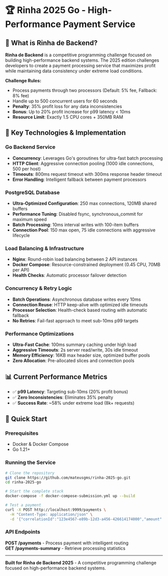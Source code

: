 # 🏆 Rinha 2025 Go - High-Performance Payment Service

## 🎯 What is Rinha de Backend?

**Rinha de Backend** is a competitive programming challenge focused on building high-performance backend systems. The 2025 edition challenges developers to create a payment processing service that maximizes profit while maintaining data consistency under extreme load conditions.

**Challenge Rules:**

- Process payments through two processors (Default: 5% fee, Fallback: 8% fee)
- Handle up to 500 concurrent users for 60 seconds
- **Penalty**: 35% profit loss for any data inconsistencies
- **Bonus**: Up to 20% profit increase for p99 latency < 10ms
- **Resource Limit**: Exactly 1.5 CPU cores + 350MB RAM

## 🚀 Key Technologies & Implementation

### **Go Backend Service**

- **Concurrency**: Leverages Go's goroutines for ultra-fast batch processing
- **HTTP Client**: Aggressive connection pooling (1000 idle connections, 500 per host)
- **Timeouts**: 800ms request timeout with 300ms response header timeout
- **Error Handling**: Intelligent fallback between payment processors

### **PostgreSQL Database**

- **Ultra-Optimized Configuration**: 250 max connections, 120MB shared buffers
- **Performance Tuning**: Disabled fsync, synchronous_commit for maximum speed
- **Batch Processing**: 10ms interval writes with 100-item buffers
- **Connection Pool**: 150 max open, 75 idle connections with aggressive lifecycle

### **Load Balancing & Infrastructure**

- **Nginx**: Round-robin load balancing between 2 API instances
- **Docker Compose**: Resource-constrained deployment (0.45 CPU, 70MB per API)
- **Health Checks**: Automatic processor failover detection

### **Concurrency & Retry Logic**

- **Batch Operations**: Asynchronous database writes every 10ms
- **Connection Reuse**: HTTP keep-alive with optimized idle timeouts
- **Processor Selection**: Health-check based routing with automatic fallback
- **No Retries**: Fail-fast approach to meet sub-10ms p99 targets

### **Performance Optimizations**

- **Ultra-Fast Cache**: 100ms summary caching under high load
- **Aggressive Timeouts**: 2s server read/write, 30s idle timeout
- **Memory Efficiency**: 16KB max header size, optimized buffer pools
- **Zero Allocation**: Pre-allocated slices and connection pools

## 📊 Current Performance Metrics

- ✅ **p99 Latency**: Targeting sub-10ms (20% profit bonus)
- ✅ **Zero Inconsistencies**: Eliminates 35% penalty
- ✅ **Success Rate**: ~58% under extreme load (8k+ requests)

## 🚀 Quick Start

### Prerequisites

- Docker & Docker Compose
- Go 1.21+

### Running the Service

```bash
# Clone the repository
git clone https://github.com/mateusgms/rinha-2025-go.git
cd rinha-2025-go

# Start the complete stack
docker-compose -f docker-compose-submission.yml up --build

# Test a payment
curl -X POST http://localhost:9999/payments \
  -H "Content-Type: application/json" \
  -d '{"correlationId":"123e4567-e89b-12d3-a456-426614174000","amount":100.50}'
```

### API Endpoints

**POST /payments** - Process payment with intelligent routing  
**GET /payments-summary** - Retrieve processing statistics

---

**Built for Rinha de Backend 2025** - A competitive programming challenge focused on high-performance backend systems.
